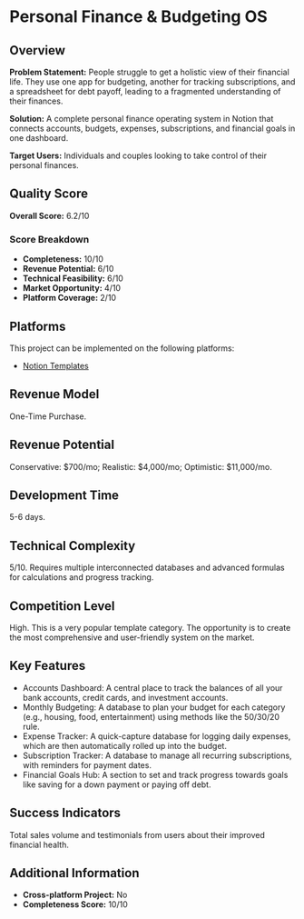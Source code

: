 # Personal Finance & Budgeting OS

## Overview
**Problem Statement:** People struggle to get a holistic view of their financial life. They use one app for budgeting, another for tracking subscriptions, and a spreadsheet for debt payoff, leading to a fragmented understanding of their finances.

**Solution:** A complete personal finance operating system in Notion that connects accounts, budgets, expenses, subscriptions, and financial goals in one dashboard.

**Target Users:** Individuals and couples looking to take control of their personal finances.

## Quality Score
**Overall Score:** 6.2/10

### Score Breakdown
- **Completeness:** 10/10
- **Revenue Potential:** 6/10
- **Technical Feasibility:** 6/10
- **Market Opportunity:** 4/10
- **Platform Coverage:** 2/10

## Platforms
This project can be implemented on the following platforms:
- [Notion Templates](./platforms/notion-templates/)

## Revenue Model
One-Time Purchase.

## Revenue Potential
Conservative: $700/mo; Realistic: $4,000/mo; Optimistic: $11,000/mo.

## Development Time
5-6 days.

## Technical Complexity
5/10. Requires multiple interconnected databases and advanced formulas for calculations and progress tracking.

## Competition Level
High. This is a very popular template category. The opportunity is to create the most comprehensive and user-friendly system on the market.

## Key Features
- Accounts Dashboard: A central place to track the balances of all your bank accounts, credit cards, and investment accounts.
- Monthly Budgeting: A database to plan your budget for each category (e.g., housing, food, entertainment) using methods like the 50/30/20 rule.
- Expense Tracker: A quick-capture database for logging daily expenses, which are then automatically rolled up into the budget.
- Subscription Tracker: A database to manage all recurring subscriptions, with reminders for payment dates.
- Financial Goals Hub: A section to set and track progress towards goals like saving for a down payment or paying off debt.

## Success Indicators
Total sales volume and testimonials from users about their improved financial health.

## Additional Information
- **Cross-platform Project:** No
- **Completeness Score:** 10/10
